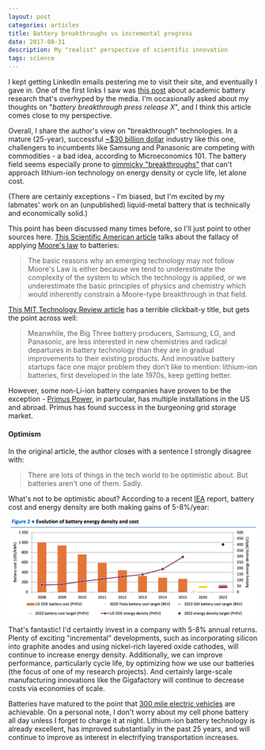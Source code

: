 ```yaml
---
layout: post
categories: articles
title: Battery breakthroughs vs incremental progress
date: 2017-08-31
description: My "realist" perspective of scientific innovation
tags: science
---
```


I kept getting LinkedIn emails pestering me to visit their site, and eventually
I gave in. One of the first links I saw was [this post](https://www.linkedin.com/pulse/please-stop-re-posting-news-stories-exciting-new-battery-stewart)
about academic battery research that's overhyped by the media.
I'm occasionally asked about my thoughts on
"*battery breakthrough press release X*", and I think this article comes close
to my perspective.

Overall, I share the author's view on "breakthrough" technologies.
In a mature (25-year), successful [~$30 billion dollar](http://www.marketwatch.com/story/lithium-ion-battery-market-is-projected-to-reach-us-7742-bn-in-2024-global-industry-analysis-size-share-growth-trends-and-forecast-2016---2024-tmr-2016-09-19)
industry like this one, challengers to incumbents like Samsung
and Panasonic are competing with commodities -
a bad idea, according to Microeconomics 101.
The battery field seems especially prone to [gimmicky "breakthroughs"](https://www.pocket-lint.com/news/130380-future-batteries-coming-soon-charge-in-seconds-last-months-and-power-over-the-air) that can't approach lithium-ion technology on energy density or
 cycle life, let alone cost.

(There are certainly exceptions - I'm biased, but I'm excited by my labmates'
work on an (unpublished) liquid-metal battery that is technically and economically
solid.)

This point has been discussed many times before, so I'll just point to other sources
here. [This Scientific American article](https://blogs.scientificamerican.com/the-curious-wavefunction/moores-law-and-battery-technology-no-dice/)
talks about the fallacy of applying [Moore's law](https://en.wikipedia.org/wiki/Moore%27s_law#Alternative_materials_research)
to batteries:
> The basic reasons why an emerging technology may not follow Moore's Law is either because we tend to underestimate the complexity of the system to which the technology is applied, or we underestimate the basic principles of physics and chemistry which would inherently constrain a Moore-type breakthrough in that field.

[This MIT Technology Review article](https://www.technologyreview.com/s/602245/why-we-still-dont-have-better-batteries/)
 has a terrible clickbait-y title, but gets the point across well:

>Meanwhile, the Big Three battery producers, Samsung, LG, and Panasonic, are
> less interested in new chemistries and radical departures in battery
> technology than they are in gradual improvements to their existing products.
> And innovative battery startups face one major problem they don’t like to
> mention: lithium-ion batteries, first developed in the late 1970s, keep getting better.

However, some non-Li-ion battery companies have proven to be the exception -
[Primus Power](http://primuspower.com/en/), in particular, has multiple
installations in the US and abroad.
Primus has found success in the burgeoning grid storage market.

#### Optimism

In the original article, the author closes with a sentence I strongly disagree with:

> There are lots of things in the tech world to be optimistic about. But batteries aren't one of them. Sadly.

What's not to be optimistic about? According to a recent [IEA](https://www.iea.org/publications/freepublications/publication/Global_EV_Outlook_2016.pdf)
report, battery cost and energy density are both making gains of 5-8%/year:

![Screenshot](/img/IEA.png)

That's fantastic! I'd certaintly invest in a company with 5-8% annual returns.
Plenty of exciting "incremental" developments,
such as incorporating silicon into graphite anodes
and using nickel-rich layered oxide cathodes,
will continue to increase energy density.
Additionally, we can improve performance, particularly cycle life, by
optimizing how we use our batteries (the focus of one of my research projects).
And certainly large-scale manufacturing innovations like the
Gigafactory will continue to decrease costs via economies of scale.

Batteries have matured to the point that [300 mile electric vehicles](https://www.bloomberg.com/news/articles/2017-07-29/tesla-s-model-3-arrives-with-a-surprise-310-mile-range)
are achievable.
On a personal note, I don't worry about my cell phone battery
all day unless I forget to charge it at night.
Lithium-ion battery technology is already excellent,
has improved substantially in the past 25 years,
and will continue to improve as interest in electrifying transportation increases.
